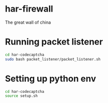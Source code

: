 # har-firewall
The great wall of china

# Running packet listener
```bash
cd har-codecaptcha
sudo bash packet_listener/packet_listener.sh
```

# Setting up python env
```bash
cd har-codecaptcha
source setup.sh 
```
